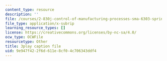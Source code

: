 ```yaml
---
content_type: resource
description: ''
file: /courses/2-830j-control-of-manufacturing-processes-sma-6303-spring-2008/9e947f422f6d611e8cf04c706343ddf4_LIADaqdI1Y8.srt
file_type: application/x-subrip
learning_resource_types: []
license: https://creativecommons.org/licenses/by-nc-sa/4.0/
ocw_type: OCWFile
resourcetype: Other
title: 3play caption file
uid: 9e947f42-2f6d-611e-8cf0-4c706343ddf4
---
```

